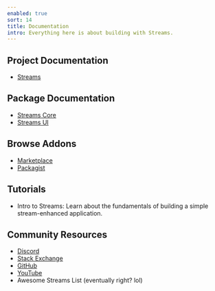 ```yaml
---
enabled: true
sort: 14
title: Documentation
intro: Everything here is about building with Streams.
---
```

## Project Documentation

- [Streams](docs/streams/introduction)

## Package Documentation

- [Streams Core](docs/core/introduction)
- [Streams UI](docs/ui/introduction)

## Browse Addons

- [Marketplace](addons)
- [Packagist](https://packagist.org/?type=streams-addon)

## Tutorials

- Intro to Streams: Learn about the fundamentals of building a simple stream-enhanced application.

## Community Resources

- [Discord](https://discord.gg/vhz8NZC)
- [Stack Exchange](https://stackoverflow.com/search?q=laravel+streams)
- [GitHub](https://github.com/anomalylabs)
- [YouTube](https://www.youtube.com/user/AIWebSystems)
- Awesome Streams List (eventually right? lol)
